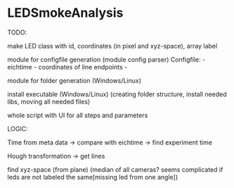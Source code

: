 # LEDSmokeAnalysis

TODO:

make LED class with id, coordinates (in pixel and xyz-space), array label 

module for configfile generation (module config parser)
Configfile:
	- eichtime
	- coordinates of line endpoints
	- 
	
module for folder generation (Windows/Linux)

install executable (Windows/Linux) (creating folder structure, install needed libs, moving all needed files)

whole script with UI for all steps and parameters

LOGIC:

Time from meta data -> compare with eichtime -> find experiment time

Hough transformation -> get lines

find xyz-space (from plane) (median of all cameras? seems complicated if leds are not labeled the same[missing led from one angle])


